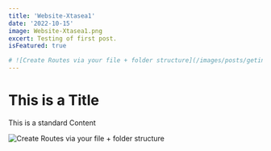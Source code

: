 ```yaml
---
title: 'Website-Xtasea1'
date: '2022-10-15'
image: Website-Xtasea1.png
excert: Testing of first post.
isFeatured: true

# ![Create Routes via your file + folder structure](/images/posts/geting-started/getting-started-nextjs.png)
---
```

# This is a Title
This is a standard Content

![Create Routes via your file + folder structure](Website-Xtasea1.png)
